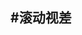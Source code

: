 #滚动视差
---

<div class="wrapper">
    <div class="pages">
        <!-- 第一屏 -->
        <section class="page">
            <div class="box1" data-animation="slideToBottom" data-timing-function="ease-in"></div>
            <div class="box2" data-animation="slideToTop" data-delay="300" data-timing-function="ease-out"></div>
            <div class="box3" data-animation="slideToRight" data-delay="600" data-timing-function="linear"></div>
            <div class="box4" data-animation="slideToLeft" data-delay="900" data-timing-function="cubic-bezier(.12,.73,.62,1.38)"></div>
        </section>
        <!-- 第二屏 -->
        <section class="page">
            <div class="box1" data-animation="followSlide" data-duration="1000"></div>
            <div class="box2" data-animation="followSlide" data-delay="200" data-duration="1000"></div>
            <div class="box3" data-animation="followSlide" data-delay="400" data-duration="1000"></div>
            <div class="box4" data-animation="followSlide" data-delay="600" data-duration="1000"></div>
        </section>
        <!-- 第三屏 -->
        <section class="page">
            <div class="box1" data-animation="fadeInToBottom"></div>
            <div class="box2" data-animation="fadeInToTop" data-delay="200"></div>
            <div class="box3" data-animation="fadeInToLeft" data-delay="400"></div>
            <div class="box4" data-animation="fadeInToRight" data-delay="600"></div>
        </section>
        <!-- 第四屏 -->
        <section class="page">
            <div class="box1" data-animation="fadeIn"></div>
            <div class="box2" data-animation="fadeOut" data-delay="800"></div>
        </section>
    </div>
</div>

<!-- <script src="http://i.gtimg.cn/vipstyle/frozenjs/1.0.0/effect.parallax.js"></script> -->

<script src="frozenjs/1.0.1/effect.parallax.js"></script> 
<script>
$('.pages').parallax({
    arrow: true
});
</script>
